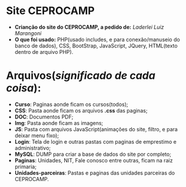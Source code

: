 # Site CEPROCAMP

- **Crianção do site do CEPROCAMP, a pedido de:** *Laderlei Luiz Marangoni*
- **O que foi usado:** PHP(usado includes, e para conexão/manuseio do banco de dados), CSS, BootStrap, JavaScript, JQuery, HTML(texto dentro de arquivo PHP).

# Arquivos(*significado de cada coisa*):
- **Curso**: Paginas aonde ficam os cursos(todos);
- **CSS**: Pasta aonde ficam os arquivos **.css** das paginas;
- **DOC**: Documentos PDF;
- **Img**: Pasta aonde ficam as imagens;
- **JS**: Pasta com arquivos JavaScript(animações do site, filtro, e para deixar menu fixo);
- **Login**: Tela de login e outras pastas com paginas de emprestimo e administrativo;
- **MySQL**: DUMP para criar a base de dados do site por completo;
- **Paginas**: Unidades, NIT, Fale conosco entre outras, ficam na raiz primaria;
- **Unidades-parceiras**: Pastas e paginas das unidades parceiras do CEPROCAMP.
